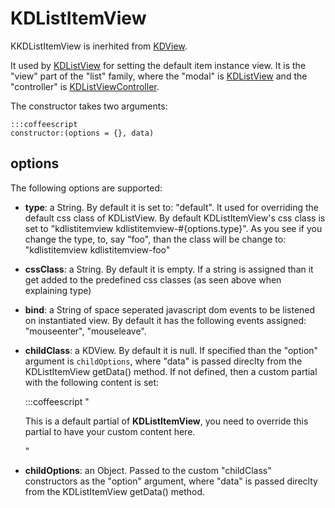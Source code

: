 # KDListItemView

KKDListItemView is inerhited from [KDView](/core/KDView).

It used by [KDListView](/framework/list/KDListView) for setting the default item
instance view. It is the "view" part of the "list" family, where the "modal" is
[KDListView](/framework/list/KDListView) and the "controller" is
[KDListViewController](/framework/list/KDListViewController).

The constructor takes two arguments:

    :::coffeescript
    constructor:(options = {}, data)

## options

The following options are supported:

* **type**: a String. By default it is set to: "default". It used for overriding
  the default css class of KDListView. By default KDListItemView's css class is
  set to "kdlistitemview kdlistitemview-#{options.type}". As you see if you
  change the type, to, say "foo", than the class will be change to:
  "kdlistitemview kdlistitemview-foo"

* **cssClass**: a String. By default it is empty. If a string is assigned than
  it get added to the predefined css classes (as seen above when explaining
  type)

* **bind**: a String of space seperated javascript dom events to be listened
  on instantiated view. By default it has the following events assigned:
  "mouseenter", "mouseleave".

* **childClass**: a KDView. By default it is null. If specified than the
  "option" argument is `childOptions`, where "data" is passed direclty from the
  KDListItemView getData() method. If not defined, then a custom partial with
  the following content is set:

    :::coffeescript
    "<div class='kdlistitemview-default-content'>
      <p>This is a default partial of <b>KDListItemView</b>,
      you need to override this partial to have your custom content here.</p>
    </div>"

* **childOptions**: an Object. Passed to the custom "childClass" constructors as
  the "option" argument, where "data" is passed direclty from the KDListItemView
  getData() method.

